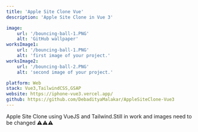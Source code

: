 ```yaml
---
title: 'Apple Site Clone Vue'
description: 'Apple Site Clone in Vue 3'

image:
    url: '/bouncing-ball-1.PNG'
    alt: 'GitHub wallpaper'
worksImage1:
    url: '/bouncing-ball-1.PNG'
    alt: 'first image of your project.'
worksImage2:
    url: '/bouncing-ball-2.PNG'
    alt: 'second image of your project.'

platform: Web
stack: Vue3,TailwindCSS,GSAP
website: https://iphone-vue3.vercel.app/
github: https://github.com/DebadityaMalakar/AppleSiteClone-Vue3
---
```


Apple Site Clone using VueJS and Tailwind.Still in work and images need to be changed ⚠⚠⚠